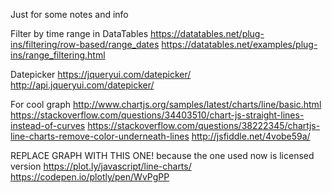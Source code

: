 Just for some notes and info

Filter by time range in DataTables
https://datatables.net/plug-ins/filtering/row-based/range_dates
https://datatables.net/examples/plug-ins/range_filtering.html

Datepicker
https://jqueryui.com/datepicker/
http://api.jqueryui.com/datepicker/


For cool graph
http://www.chartjs.org/samples/latest/charts/line/basic.html
https://stackoverflow.com/questions/34403510/chart-js-straight-lines-instead-of-curves
https://stackoverflow.com/questions/38222345/chartjs-line-charts-remove-color-underneath-lines
http://jsfiddle.net/4vobe59a/

REPLACE GRAPH WITH THIS ONE! because the one used now is licensed version
https://plot.ly/javascript/line-charts/
https://codepen.io/plotly/pen/WvPgPP